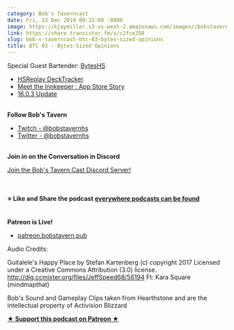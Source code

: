 ```yaml
---
category: Bob's Taverncast
date: Fri, 13 Dec 2019 09:15:00 -0800
image: https://kjaymiller.s3-us-west-2.amazonaws.com/images//bobstavern_256.jpg
link: https://share.transistor.fm/s/c2fce258
slug: bob-s-taverncast-btc-03-bytes-sized-opinions
title: BTC 03 - Bytes-Sized Opinions
---
```


<p>Special Guest Bartender: <a href="https://twitter.com/byteshs">BytesHS</a></p><ul>
<li><a href="https://hsreplay.net/">HSReplay DeckTracker</a></li>
<li><a href="https://apps.apple.com/us/story/id1461489774">‎Meet the Innkeeper : App Store Story</a></li>
<li>
<a href="https://www.reddit.com/r/hearthstone/comments/e9wen7/1603_update/?utm_medium=android_app&amp;utm_source=share">16.0.3 Update<br /></a><br />
</li>
</ul><p><strong>Follow Bob's Tavern</strong></p><ul>
<li><a href="https://twitch.tv/bobstavernhs">Twitch - @bobstavernhs</a></li>
<li><a href="https://twitter.com/bobstavernhs">Twitter - @bobstavernhs</a></li>
</ul><p><strong><br />Join in on the Conversation in Discord</strong></p><p><a href="https://discord.gg/c2rFknG">Join the Bob's Tavern Cast Discord Server!<br /></a><br /></p><p><strong><br />⭐ Like and Share the podcast </strong><a href="http://bobstavern.pub/subscribe"><strong>everywhere podcasts can be found</strong></a></p><p><strong><br />Patreon is Live!</strong></p><ul><li><a href="http://patreon.bobstavern.pub/">patreon.bobstavern.pub</a></li></ul><p>Audio Credits:</p><p>Guitalele's Happy Place by Stefan Kartenberg (c) copyright 2017 Licensed under a Creative Commons Attribution (3.0) license. <a href="http://dig.ccmixter.org/files/JeffSpeed68/56194">http://dig.ccmixter.org/files/JeffSpeed68/56194</a> Ft: Kara Square (mindmapthat)</p><p>Bob's Sound and Gameplay Clips taken from Hearthstone and are the intellectual property of Activision Blizzard</p><p><strong><a href="http://patreon.bobstavern.pub" rel="payment" title="★ Support this podcast on Patreon ★">★ Support this podcast on Patreon ★</a></strong></p>